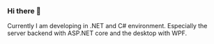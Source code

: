 ### Hi there 👋

Currently I am developing in .NET and C# environment.
Especially the server backend with ASP.NET core and the desktop with WPF. 
